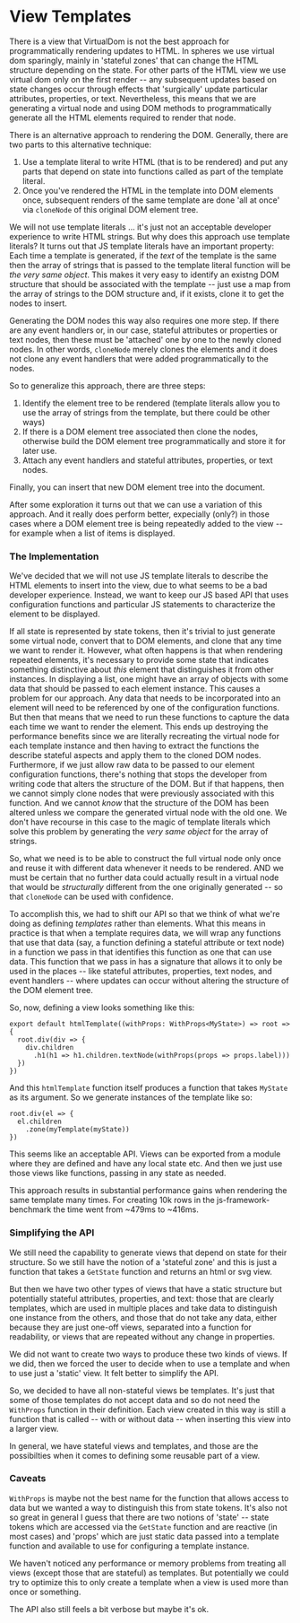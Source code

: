 # View Templates

There is a view that VirtualDom is not the best approach for
programmatically rendering updates to HTML. In spheres we use
virtual dom sparingly, mainly in 'stateful zones' that can change
the HTML structure depending on the state. For other parts of the
HTML view we use virtual dom only on the first render -- any
subsequent updates based on state changes occur through effects that
'surgically' update particular attributes, properties, or text.
Nevertheless, this means that we are generating a virtual node and
using DOM methods to programmatically generate all the HTML elements
required to render that node.

There is an alternative approach to rendering the DOM. Generally, there
are two parts to this alternative technique:
1. Use a template literal to write HTML (that is to be rendered) and
put any parts that depend on state into functions called as part of the
template literal.
2. Once you've rendered the HTML in the template into DOM elements once,
subsequent renders of the same template are done 'all at once' via `cloneNode`
of this original DOM element tree.

We will not use template literals ... it's just not an acceptable developer
experience to write HTML strings. But why does this approach use template
literals? It turns out that JS template literals have an important property:
Each time a template is generated, if the *text* of the template is the same
then the array of strings that is passed to the template literal function
will be *the very same object*. This makes it very easy to identify an existng
DOM structure that should be associated with the template -- just use a map
from the array of strings to the DOM structure and, if it exists, clone it
to get the nodes to insert.

Generating the DOM nodes this way also requires one more step. If there are
any event handlers or, in our case, stateful attributes or properties or
text nodes, then these must be 'attached' one by one to the newly cloned
nodes. In other words, `cloneNode` merely clones the elements and it does not
clone any event handlers that were added programmatically to the nodes.

So to generalize this approach, there are three steps:
1. Identify the element tree to be rendered (template literals allow you to
use the array of strings from the template, but there could be other ways)
2. If there is a DOM element tree associated then clone the nodes, otherwise
build the DOM element tree programmatically and store it for later use.
3. Attach any event handlers and stateful attributes, properties, or text nodes.

Finally, you can insert that new DOM element tree into the document.

After some exploration it turns out that we can use a variation of this
approach. And it really does perform better, expecially (only?) in those
cases where a DOM element tree is being repeatedly added to the view -- for
example when a list of items is displayed.

### The Implementation

We've decided that we will not use JS template literals to describe the
HTML elements to insert into the view, due to what seems to be a bad
developer experience. Instead, we want to keep our JS based API that
uses configuration functions and particular JS statements to characterize
the element to be displayed.

If all state is represented by state tokens, then it's trivial to just
generate some virtual node, convert that to DOM elements, and clone that any time
we want to render it. However, what often happens is that when rendering
repeated elements, it's necessary to provide some state that indicates
something distinctive about *this* element that distinguishes it from other
instances. In displaying a list, one might have an array of objects with some
data that should be passed to each element instance. This causes a problem
for our approach. Any data that needs to be incorporated into an element will
need to be referenced by one of the configuration functions. But then that
means that we need to run these functions to capture the data each time we
want to render the element. This ends up destroying the performance benefits
since we are literally recreating the virtual node for each template instance
and then having to extract the functions the describe stateful aspects and
apply them to the cloned DOM nodes. Furthermore, if we just allow raw data
to be passed to our element configuration functions, there's nothing that
stops the developer from writing code that alters the structure of the DOM.
But if that happens, then we cannot simply clone nodes that were previously
associated with this function. And we cannot *know* that the structure of the
DOM has been altered unless we compare the generated virtual node with the
old one. We don't have recourse in this case to the magic of template literals
which solve this problem by generating the *very same object* for the array
of strings.

So, what we need is to be able to construct the full virtual node only once
and reuse it with different data whenever it needs to be rendered. AND we must
be certain that no further data could actually result in a virtual node that
would be *structurally* different from the one originally generated -- so that
`cloneNode` can be used with confidence.

To accomplish this, we had to shift our API so that we think of what we're doing
as defining *templates* rather than elements. What this means in practice
is that when a template requires data, we will wrap any functions that use
that data (say, a function defining a stateful attribute or text node) in
a function we pass in that identifies this function as one that can use
data. This function that we pass in has a signature that allows it to only
be used in the places -- like stateful attributes, properties, text nodes, and
event handlers -- where updates can occur without altering the structure of the
DOM element tree.

So, now, defining a view looks something like this:

```
export default htmlTemplate((withProps: WithProps<MyState>) => root => {
  root.div(div => {
    div.children
      .h1(h1 => h1.children.textNode(withProps(props => props.label)))
  })
})
```

And this `htmlTemplate` function itself produces a function that takes
`MyState` as its argument. So we generate instances of the template like so:

```
root.div(el => {
  el.children
    .zone(myTemplate(myState))
})
```

This seems like an acceptable API. Views can be exported from a module where they
are defined and have any local state etc. And then we just use those views like
functions, passing in any state as needed.

This approach results in substantial performance gains when rendering the same
template many times. For creating 10k rows in the js-framework-benchmark the
time went from ~479ms to ~416ms.

### Simplifying the API

We still need the capability to generate views that depend on state for their
structure. So we still have the notion of a 'stateful zone' and this is just a
function that takes a `GetState` function and returns an html or svg view.

But then we have two other types of views that have a static structure but
potentially stateful attributes, properties, and text: those that are clearly templates,
which are used in multiple places and take data to distinguish one instance
from the others, and those that do not take any data, either because they are
just one-off views, separated into a function for readability, or views that
are repeated without any change in properties.

We did not want to create two ways to produce these two kinds of views. If we
did, then we forced the user to decide when to use a template and when to
use just a 'static' view. It felt better to simplify the API.

So, we decided to have all non-stateful views be templates. It's just that some
of those templates do not accept data and so do not need the `WithProps` function
in their definition. Each view created in this way is still a function that
is called -- with or without data -- when inserting this view into a larger view.

In general, we have stateful views and templates, and those are the possibilties
when it comes to defining some reusable part of a view.

### Caveats

`WithProps` is maybe not the best name for the function that allows access to
data but we wanted a way to distinguish this from state tokens. It's also
not so great in general I guess that there are two notions of 'state' -- state
tokens which are accessed via the `GetState` function and are reactive (in
most cases) and 'props' which are just static data passed into a template function
and available to use for configuring a template instance.

We haven't noticed any performance or memory problems from treating all views
(except those that are stateful) as templates. But potentially we could try
to optimize this to only create a template when a view is used more than once
or something.

The API also still feels a bit verbose but maybe it's ok.

